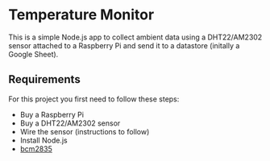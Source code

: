 # Temperature Monitor

This is a simple Node.js app to collect ambient data using a DHT22/AM2302 sensor attached to
a Raspberry Pi and send it to a datastore (initally a Google Sheet).

## Requirements

For this project you first need to follow these steps:
- Buy a Raspberry Pi
- Buy a DHT22/AM2302 sensor
- Wire the sensor (instructions to follow)
- Install Node.js
- [bcm2835](http://www.airspayce.com/mikem/bcm2835/)

